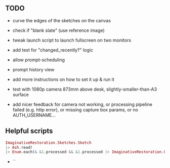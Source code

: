## TODO

- curve the edges of the sketches on the canvas
- check if "blank slate" (use reference image)
- tweak launch script to launch fullscreen on two monitors
- add test for "changed_recently?" logic

- allow prompt-scheduling
- prompt history view

- add more instructions on how to set it up & run it

- test with 1080p camera 873mm above desk, slightly-smaller-than-A3 surface
- add nicer feedback for camera not working, or processing pipeline failed (e.g.
  http error), or missing capture box params, or no AUTH_USERNAME...

## Helpful scripts

```elixir
ImaginativeRestoration.Sketches.Sketch
|> Ash.read!
|> Enum.each(& &1.processed && &1.processed |> ImaginativeRestoration.Utils.to_image! |> Image.write!("/tmp/ir-sketches-processed/#{&1.id}.webp"))
```

- ``
